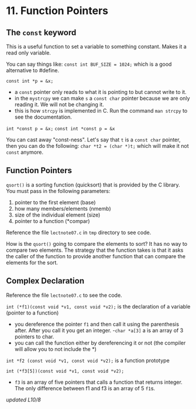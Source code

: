# 11. Function Pointers

## The `const` keyword

This is a useful function to set a variable to something constant. Makes it a read only variable.

You can say things like:
`const int BUF_SIZE = 1024;` which is a good alternative to #define.

`const int *p = &x;`
- a `const` pointer only reads to what it is pointing to but cannot write to it. 
- in the `mystrcpy` we can make `s` a `const char` pointer because we are only reading it. We will not be changing it.
- this is how `strcpy` is implemented in C. Run the command `man strcpy` to see the documentation. 

`int *const p = &x;`
`const int *const p = &x`

You can cast away "const-ness". Let's say that `t` is a `const char` pointer, then you can do the following:
`char *t2 = (char *)t;` which will make it not `const` anymore.

## Function Pointers

`qsort()` is a sorting function (quicksort) that is provided by the C library. 
You must pass in the following parameters:
1. pointer to the first element (base)
2. how many members/elements (nmemb)
3. size of the individual element (size)
4. pointer to a function (*compar)

Reference the file `lectnote07.c` in `tmp` directory to see code.

How is the `qsort()` going to compare the elements to sort? It has no way to compare two elements.
The strategy that the function takes is that it asks the caller of the function to provide another function that can compare the elements for the sort.

## Complex Declaration

Reference the file `lectnote07.c` to see the code.

`int (*f1)(const void *v1, const void *v2);` is the declaration of a variable (pointer to a function)
- you dereference the pointer `f1` and then call it using the parenthesis after. After you call it you get an integer.
-`char *a[3]` a is an array of 3 pointers to char.
- you can call the function either by dereferencing it or not (the compiler will allow you to not include the *)


`int *f2 (const void *v1, const void *v2);` is a function prototype

`int (*f3[5])(const void *v1, const void *v2);` 
- `f3` is an array of five pointers that calls a function that returns integer. The only difference between f1 and f3 is an array of 5 `f1`s. 


*updated L10/8*
